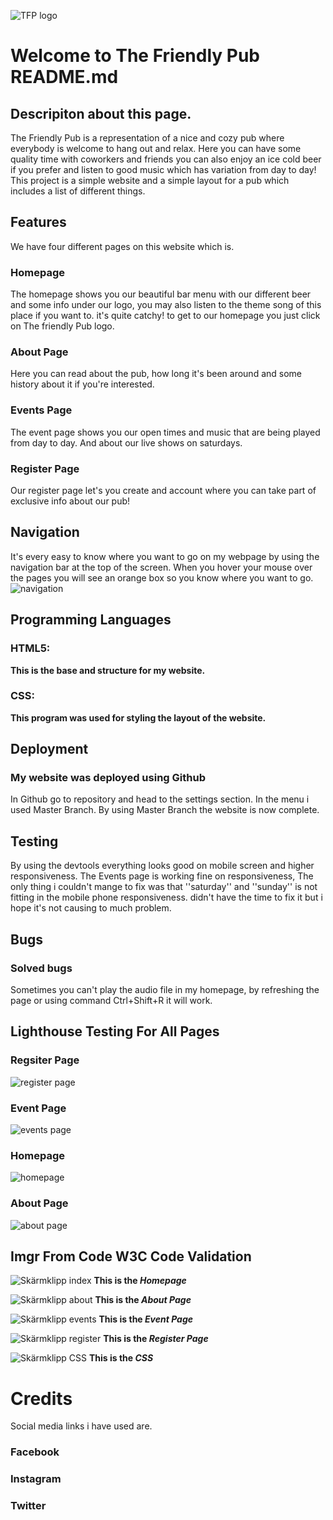 ![TFP logo](https://github.com/Oscar5p/Project1-The-Friendly-Pub/assets/166016267/4c793fd3-b2d9-4546-80bb-19abb6ca087d)

# Welcome to The Friendly Pub README.md

## Descripiton about this page. 

The Friendly Pub is a representation of a nice and cozy pub where everybody is welcome to hang out and relax.
Here you can have some quality time with coworkers and friends you can also enjoy an ice cold beer if you prefer and listen to good music which has variation from day to day!
This project is a simple website and a simple layout for a pub which includes a list of different things.

## Features

We have four different pages on this website which is.

### Homepage 
The homepage shows you our beautiful bar menu with our different beer and some info under our logo, you may also listen to the theme song of this place if you want to. it's quite catchy!
to get to our homepage you just click on The friendly Pub logo.

### About Page
Here you can read about the pub, how long it's been around and some history about it if you're interested. 

### Events Page
The event page shows you our open times and music that are being played from day to day. And about our live shows on saturdays.

### Register Page
Our register page let's you create and account where you can take part of exclusive info about our pub!


## Navigation

It's every easy to know where you want to go on my webpage by using the navigation bar at the top of the screen.
When you hover your mouse over the pages you will see an orange box so you know where you want to go.
![navigation](https://github.com/Oscar5p/Project1-The-Friendly-Pub/assets/166016267/e3eec7a4-6de6-46fb-bc4a-a36357492252)


## Programming Languages

### HTML5: 
****This is the base and structure for my website.****

### CSS:
****This program was used for styling the layout of the website.****


## Deployment
### My website was deployed using Github

In Github go to repository and head to the settings section.
In the menu i used Master Branch.
By using Master Branch the website is now complete.

## Testing
By using the devtools everything looks good on mobile screen and higher responsiveness.
The Events page is working fine on responsiveness, The only thing i couldn't mange to fix was that ''saturday'' and ''sunday'' is not fitting in the mobile phone responsiveness.
didn't have the time to fix it but i hope it's not causing to much problem.


## Bugs 
### Solved bugs
Sometimes you can't play the audio file in my homepage, by refreshing the page or using command Ctrl+Shift+R it will work.


## Lighthouse Testing For All Pages

### Regsiter Page
![register page](https://github.com/Oscar5p/Project1-The-Friendly-Pub/assets/166016267/b7133522-b476-48e1-97dd-895cfe450235)

### Event Page
![events page](https://github.com/Oscar5p/Project1-The-Friendly-Pub/assets/166016267/bd9c78ef-e4a3-413a-9339-7a1e623afeaf)

### Homepage
![homepage](https://github.com/Oscar5p/Project1-The-Friendly-Pub/assets/166016267/cd6d4d33-fbe5-4d96-9474-497385bc83d5)

### About Page
![about page](https://github.com/Oscar5p/Project1-The-Friendly-Pub/assets/166016267/ba7bd7ef-7a8e-4930-a8f7-f815ee1a664b)


## Imgr From Code W3C Code Validation

![Skärmklipp index](https://github.com/Oscar5p/Project1-The-Friendly-Pub/assets/166016267/ab66a1d1-9bdb-4cf5-b2d3-76d21f59fa2d)
**This is the _Homepage_**


![Skärmklipp about](https://github.com/Oscar5p/Project1-The-Friendly-Pub/assets/166016267/eae4ea47-0349-4fac-a0f2-9fccefb0c4e6)
**This is the _About Page_**


![Skärmklipp events](https://github.com/Oscar5p/Project1-The-Friendly-Pub/assets/166016267/69959df6-3f12-4137-ae16-4e2fabb251b1)
**This is the _Event Page_**


![Skärmklipp register](https://github.com/Oscar5p/Project1-The-Friendly-Pub/assets/166016267/76f92363-f6aa-488b-bbe6-90375baad1b3)
**This is the _Register Page_**


![Skärmklipp CSS](https://github.com/Oscar5p/Project1-The-Friendly-Pub/assets/166016267/e117a2a1-214a-4ef0-a1e9-b5723f6a0977)
**This is the _CSS_**

# Credits
Social media links i have used are.
### Facebook
### Instagram
### Twitter





